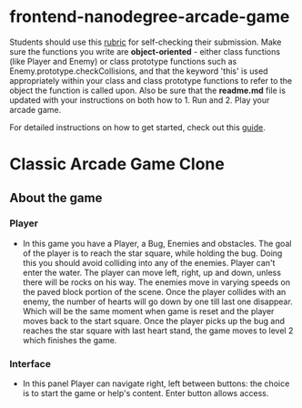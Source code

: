 frontend-nanodegree-arcade-game
===============================

Students should use this [rubric](https://review.udacity.com/#!/projects/2696458597/rubric) for self-checking their submission. Make sure the functions you write are **object-oriented** - either class functions (like Player and Enemy) or class prototype functions such as Enemy.prototype.checkCollisions, and that the keyword 'this' is used appropriately within your class and class prototype functions to refer to the object the function is called upon. Also be sure that the **readme.md** file is updated with your instructions on both how to 1. Run and 2. Play your arcade game.

For detailed instructions on how to get started, check out this [guide](https://docs.google.com/document/d/1v01aScPjSWCCWQLIpFqvg3-vXLH2e8_SZQKC8jNO0Dc/pub?embedded=true).

# Classic Arcade Game Clone
## About the game
### Player
* In this game you have a Player, a Bug, Enemies and obstacles. The goal of the player is to reach the star square, while holding the bug. Doing this you should avoid colliding into any of the enemies. Player can't enter the water. The player can move left, right, up and down, unless there will be rocks on his way. The enemies move in varying speeds on the paved block portion of the scene. Once the player collides with an enemy, the number of hearts will go down by one till last one disappear. Which will be the same moment when game is reset and the player moves back to the start square. Once the player picks up the bug and reaches the star square with last heart stand, the game moves to level 2 which finishes the game.
### Interface
* In this panel Player can navigate right, left between buttons: the choice is to start the game or help's content. Enter button allows access.
